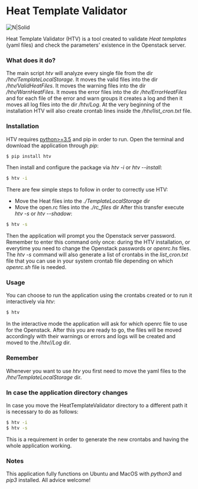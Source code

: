 # Heat Template Validator
![N|Solid](https://inizanhugo.files.wordpress.com/2018/11/heat.png?w=200)

Heat Template Validator (HTV) is a tool created to validate *Heat templates* (yaml files) and check the parameters' existence in the Openstack server. 

### What does it do?
The main script *htv* will analyze every single file from the dir */htv/TemplateLocalStorage*. 
It moves the valid files into the dir */htv/ValidHeatFiles*.
It moves the warning files into the dir */htv/WarnHeatFiles*. 
It moves the error files into the dir */htv/ErrorHeatFiles* and for each file of the error and warn groups it creates a log and then it moves all log files into the dir */htv/Log*. 
At the very beginning of the installation HTV will also create crontab lines inside the */htv/list_cron.txt* file.
### Installation
HTV requires [python>=3.5] and pip in order to run.
Open the terminal and download the application through *pip*:
```sh
$ pip install htv
```
Then install and configure the package via *htv -i* or *htv --install*:
```sh
$ htv -i
```
There are few simple steps to follow in order to correctly use HTV:
 - Move the Heat files into the *./TemplateLocalStorage* dir
 - Move the open.rc files into the *./rc_files* dir
After this transfer execute *htv -s* or *htv --shadow*:
```sh
$ htv -s
```
Then the application will prompt you the Openstack server password.
Remember to enter this command only once: during the HTV installation, or everytime you need to change the Openstack passwords or *openrc.hs* files.
The *htv -s* command will also generate a list of crontabs in the *list_cron.txt* file that you can use in your system crontab file depending on which *openrc.sh* file is needed.
### Usage
You can choose to run the application using the crontabs created or to run it interactively via *htv*:
```sh
$ htv
```
In the interactive mode the application will ask for which openrc file to use for the Openstack.
After this you are ready to go, the files will be moved accordingly with their warnings or errors and logs will be created and moved to the */htv//Log* dir.
### Remember
Whenever you want to use *htv* you first need to move the yaml files to the */htv/TemplateLocalStorage* dir.
### In case the application directory changes
In case you move the HeatTemplateValidator directory to a different path it is necessary to do as follows:
```sh
$ htv -i
$ htv -s
```
This is a requirement in order to generate the new crontabs and having the whole application working.
### Notes
This application fully functions on Ubuntu and MacOS with *python3* and *pip3* installed.
All advice welcome!


   [python>=3.5]: <https://www.python.org/downloads/release/python-350/>
